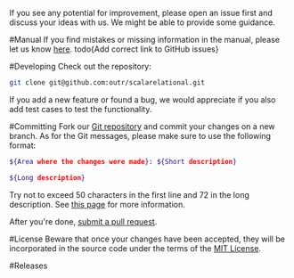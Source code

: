 If you see any potential for improvement, please open an issue first and discuss your ideas with us. We might be able to provide some guidance.

#Manual
If you find mistakes or missing information in the manual, please let us know [here](#). todo{Add correct link to GitHub issues}

#Developing
Check out the repository:

```bash
git clone git@github.com:outr/scalarelational.git
```

If you add a new feature or found a bug, we would appreciate if you also add test cases to test the functionality.

#Committing
Fork our [Git repository](https://github.com/outr/scalarelational) and commit your changes on a new branch. As for the Git messages, please make sure to use the following format:

```bash
${Area where the changes were made}: ${Short description}

${Long description}
```

Try not to exceed 50 characters in the first line and 72 in the long description. See [this page](http://tbaggery.com/2008/04/19/a-note-about-git-commit-messages.html) for more information.

After you're done, [submit a pull request](https://help.github.com/articles/creating-a-pull-request/).

#License
Beware that once your changes have been accepted, they will be incorporated in the source code under the terms of the [MIT License](http://opensource.org/licenses/MIT).

#Releases